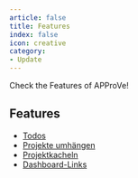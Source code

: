 ```yaml
---
article: false
title: Features
index: false
icon: creative
category:
- Update
---
```


Check the Features of APProVe!

<!-- more -->

## Features

- [Todos](todos.md)
- [Projekte umhängen](reassign.md)
- [Projektkacheln](tiles.md)
- [Dashboard-Links](dashboard-links.md)

